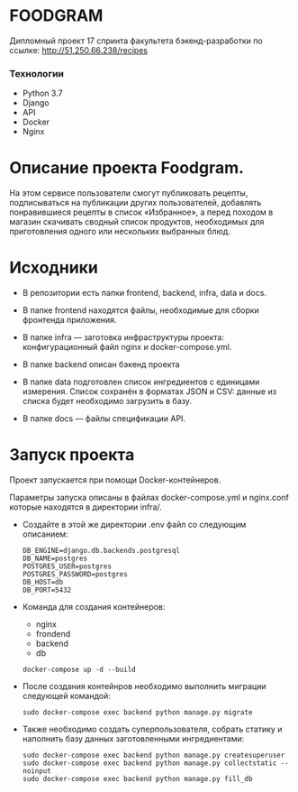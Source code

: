 #  FOODGRAM 

Дипломный проект 17 спринта факультета бэкенд-разработки 
по ссылке: http://51.250.66.238/recipes

### Технологии
- Python 3.7
- Django
- API
- Docker
- Nginx

# Описание проекта Foodgram.

На этом сервисе пользователи смогут публиковать рецепты, подписываться на публикации других пользователей, добавлять понравившиеся рецепты в список «Избранное», а перед походом в магазин скачивать сводный список продуктов, необходимых для приготовления одного или нескольких выбранных блюд.

# Исходники

- В репозитории есть папки frontend, backend, infra, data и docs.

- В папке frontend находятся файлы, необходимые для сборки фронтенда приложения.

- В папке infra — заготовка инфраструктуры проекта: конфигурационный файл nginx и docker-compose.yml.

- В папке backend описан бэкенд проекта

- В папке data подготовлен список ингредиентов с единицами измерения. Список сохранён в форматах JSON и CSV: данные из списка будет необходимо загрузить в базу.

- В папке docs — файлы спецификации API.

# Запуск проекта

Проект запускается при помощи Docker-контейнеров.

Параметры запуска описаны в файлах docker-compose.yml и nginx.conf которые находятся в директории infra/.

- Создайте в этой же директории .env файл со следующим описанием:

  ```
  DB_ENGINE=django.db.backends.postgresql
  DB_NAME=postgres
  POSTGRES_USER=postgres
  POSTGRES_PASSWORD=postgres
  DB_HOST=db
  DB_PORT=5432
  ```

- Команда для создания контейнеров:
     - nginx
     - frondend
     - backend
     - db

    ```
    docker-compose up -d --build
    ```
    
 - После создания контейнров необходимо выполнить миграции следующей командой:
    ```
    sudo docker-compose exec backend python manage.py migrate
    ```
    
  - Также необходимо создать суперпользователя, собрать статику и наполнить базу данных заготовленными ингредиентами:

    ```
    sudo docker-compose exec backend python manage.py createsuperuser
    sudo docker-compose exec backend python manage.py collectstatic --noinput
    sudo docker-compose exec backend python manage.py fill_db
    ```
